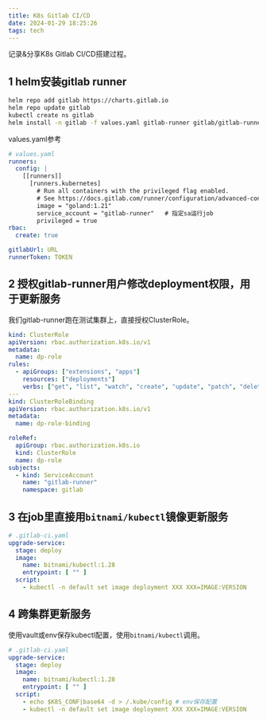 ```yaml
---
title: K8s Gitlab CI/CD
date: 2024-01-29 18:25:26
tags: tech
---
```


记录&分享K8s Gitlab CI/CD搭建过程。

<!-- more -->

## 1 helm安装gitlab runner
```sh
helm repo add gitlab https://charts.gitlab.io
helm repo update gitlab
kubectl create ns gitlab
helm install -n gitlab -f values.yaml gitlab-runner gitlab/gitlab-runner
```

values.yaml参考
``` yaml
# values.yaml
runners:
  config: |
    [[runners]]
      [runners.kubernetes]
        # Run all containers with the privileged flag enabled.
        # See https://docs.gitlab.com/runner/configuration/advanced-configuration.html#the-runnerskubernetes-section for details.
        image = "goland:1.21"
        service_account = "gitlab-runner"   # 指定sa运行job
        privileged = true
rbac:
  create: true

gitlabUrl: URL
runnerToken: TOKEN
```

## 2 授权gitlab-runner用户修改deployment权限，用于更新服务

我们gitlab-runner跑在测试集群上，直接授权ClusterRole。
```yaml
kind: ClusterRole
apiVersion: rbac.authorization.k8s.io/v1
metadata:
  name: dp-role
rules:
  - apiGroups: ["extensions", "apps"]
    resources: ["deployments"]
    verbs: ["get", "list", "watch", "create", "update", "patch", "delete"]
---
kind: ClusterRoleBinding
apiVersion: rbac.authorization.k8s.io/v1
metadata:
  name: dp-role-binding

roleRef:
  apiGroup: rbac.authorization.k8s.io
  kind: ClusterRole
  name: dp-role
subjects:
  - kind: ServiceAccount
    name: "gitlab-runner"
    namespace: gitlab
```

## 3 在job里直接用`bitnami/kubectl`镜像更新服务
```yaml
# .gitlab-ci.yaml
upgrade-service:
  stage: deploy
  image:
    name: bitnami/kubectl:1.28
    entrypoint: [ "" ]
  script:
    - kubectl -n default set image deployment XXX XXX=IMAGE:VERSION
```

## 4 跨集群更新服务

使用vault或env保存kubectl配置，使用`bitnami/kubectl`调用。
``` yaml
# .gitlab-ci.yaml
upgrade-service:
  stage: deploy
  image:
    name: bitnami/kubectl:1.28
    entrypoint: [ "" ]
  script:
    - echo $K8S_CONF|base64 -d > /.kube/config # env保存配置
    - kubectl -n default set image deployment XXX XXX=IMAGE:VERSION
```